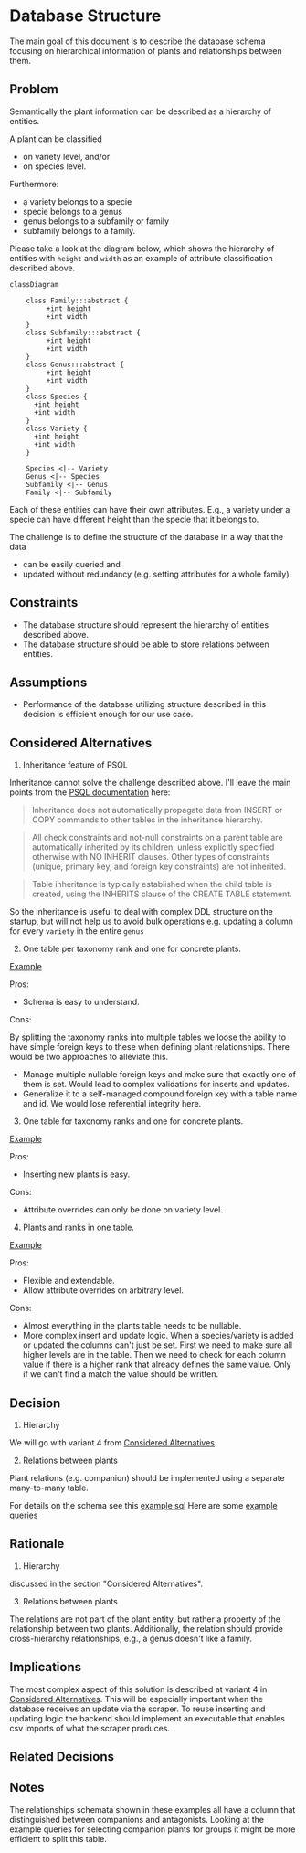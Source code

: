 # Database Structure

The main goal of this document is to describe the database schema focusing on hierarchical information of plants and relationships between them.

## Problem

Semantically the plant information can be described as a hierarchy of entities.

A plant can be classified

- on variety level, and/or
- on species level.

Furthermore:

- a variety belongs to a specie
- specie belongs to a genus
- genus belongs to a subfamily or family
- subfamily belongs to a family.

Please take a look at the diagram below, which shows the hierarchy of entities with `height` and `width` as an example of attribute classification described above.

```mermaid
classDiagram

    class Family:::abstract {
         +int height
         +int width
    }
    class Subfamily:::abstract {
         +int height
         +int width
    }
    class Genus:::abstract {
         +int height
         +int width
    }
    class Species {
      +int height
      +int width
    }
    class Variety {
      +int height
      +int width
    }

    Species <|-- Variety
    Genus <|-- Species
    Subfamily <|-- Genus
    Family <|-- Subfamily

```

Each of these entities can have their own attributes.
E.g., a variety under a specie can have different height than the specie that it belongs to.

The challenge is to define the structure of the database in a way that the data

- can be easily queried and
- updated without redundancy (e.g. setting attributes for a whole family).

## Constraints

- The database structure should represent the hierarchy of entities described above.
- The database structure should be able to store relations between entities.

## Assumptions

- Performance of the database utilizing structure described in this decision is efficient enough for our use case.

## Considered Alternatives

1. Inheritance feature of PSQL

Inheritance cannot solve the challenge described above. I'll leave the main points from the [PSQL documentation](https://www.postgresql.org/docs/current/ddl-inherit.html) here:

> Inheritance does not automatically propagate data from INSERT or COPY commands to other tables in the inheritance hierarchy.

> All check constraints and not-null constraints on a parent table are automatically inherited by its children, unless explicitly specified otherwise with NO INHERIT clauses. Other types of constraints (unique, primary key, and foreign key constraints) are not inherited.

> Table inheritance is typically established when the child table is created, using the INHERITS clause of the CREATE TABLE statement.

So the inheritance is useful to deal with complex DDL structure on the startup, but will not help us to avoid bulk operations e.g. updating a column for every `variety` in the entire `genus`

2. One table per taxonomy rank and one for concrete plants.

[Example](example_migrations/one-table-per-taxonomy)

Pros:

- Schema is easy to understand.

Cons:

By splitting the taxonomy ranks into multiple tables we loose the ability to have simple foreign keys to these when defining plant relationships.
There would be two approaches to alleviate this.

- Manage multiple nullable foreign keys and make sure that exactly one of them is set.
  Would lead to complex validations for inserts and updates.
- Generalize it to a self-managed compound foreign key with a table name and id.
  We would lose referential integrity here.

3. One table for taxonomy ranks and one for concrete plants.

[Example](example_migrations/taxonomy-ranks-and-concrete-plants)

Pros:

- Inserting new plants is easy.

Cons:

- Attribute overrides can only be done on variety level.

4. Plants and ranks in one table.

[Example](example_migrations/normalized-plants-and-ranks)

Pros:

- Flexible and extendable.
- Allow attribute overrides on arbitrary level.

Cons:

- Almost everything in the plants table needs to be nullable.
- More complex insert and update logic.
  When a species/variety is added or updated the columns can't just be set.
  First we need to make sure all higher levels are in the table.
  Then we need to check for each column value if there is a higher rank that already defines the same value.
  Only if we can't find a match the value should be written.

## Decision

1. Hierarchy

We will go with variant 4 from [Considered Alternatives](#considered-alternatives).

2. Relations between plants

Plant relations (e.g. companion) should be implemented using a separate many-to-many table.

For details on the schema see this [example sql](example_migrations/normalized-plants-and-ranks/2023-04-07-130215_plant_relationships/up.sql)
Here are some [example queries](example_migrations/normalized-plants-and-ranks/example_queries.sql)

## Rationale

1. Hierarchy

discussed in the section "Considered Alternatives".

3. Relations between plants

The relations are not part of the plant entity, but rather a property of the relationship between two plants.
Additionally, the relation should provide cross-hierarchy relationships, e.g., a genus doesn't like a family.

## Implications

The most complex aspect of this solution is described at variant 4 in [Considered Alternatives](#considered-alternatives).
This will be especially important when the database receives an update via the scraper.
To reuse inserting and updating logic the backend should implement an executable that enables csv imports of what the scraper produces.

## Related Decisions

## Notes

The relationships schemata shown in these examples all have a column that distinguished between companions and antagonists.
Looking at the example queries for selecting companion plants for groups it might be more efficient to split this table.
